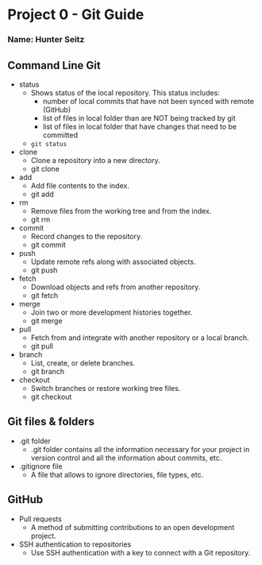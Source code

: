 # Project 0 - Git Guide 
### Name: Hunter Seitz
## Command Line Git

- status
  - Shows status of the local repository. This status includes:
    - number of local commits that have not been synced with remote (GitHub)
    - list of files in local folder than are NOT being tracked by git
    - list of files in local folder that have changes that need to be committed
  - `git status`
- clone
    - Clone a repository into a new directory.
    - git clone
- add
    - Add file contents to the index.
    - git add
- rm
    - Remove files from the working tree and from the index. 
    - git rm
- commit
    - Record changes to the repository.
    - git commit
- push
    - Update remote refs along with associated objects.
    - git push
- fetch
    - Download objects and refs from another repository.
    - git fetch
- merge
    - Join two or more development histories together.
    - git merge
- pull
    - Fetch from and integrate with another repository or a local branch.
    - git pull
- branch
    - List, create, or delete branches.
    - git branch
- checkout
    - Switch branches or restore working tree files.
    - git checkout

## Git files & folders
- .git folder
    - .git folder contains all the information necessary for your project in version control and all the information about commits, etc. 
- .gitignore file
    - A file that allows to ignore directories, file types, etc. 

## GitHub
- Pull requests 
    - A method of submitting contributions to an open development project. 
- SSH authentication to repositories 
    - Use SSH authentication with a key to connect with a Git repository. 
